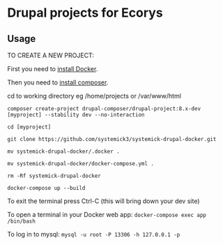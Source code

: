 # Drupal projects for Ecorys

## Usage

TO CREATE A NEW PROJECT:

First you need to [install Docker](https://docker-curriculum.com/).

Then you need to [install composer](https://getcomposer.org/doc/00-intro.md#installation-linux-unix-osx).

cd to working directory eg /home/projects or /var/www/html


```composer create-project drupal-composer/drupal-project:8.x-dev [myproject] --stability dev --no-interaction```

```cd [myproject]```

```git clone https://github.com/systemick3/systemick-drupal-docker.git```

```mv systemick-drupal-docker/.docker .```

```mv systemick-drupal-docker/docker-compose.yml .```

```rm -Rf systemick-drupal-docker```

```docker-compose up --build```

To exit the terminal press Ctrl-C (this will bring down your dev site)

To open a terminal in your Docker web app:
```docker-compose exec app /bin/bash```

To log in to mysql:
```mysql -u root -P 13306 -h 127.0.0.1 -p```
